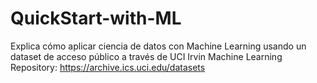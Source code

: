 # QuickStart-with-ML
Explica cómo aplicar ciencia de datos con Machine Learning usando un dataset de acceso público a través de UCI Irvin Machine Learning Repository: https://archive.ics.uci.edu/datasets
